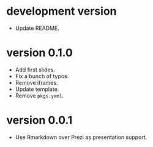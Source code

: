 # development version

* Update README. 

# version 0.1.0

* Add first slides.
* Fix a bunch of typos.
* Remove iframes.
* Update template.
* Remove `pkgs.yaml`.

# version 0.0.1

* Use Rmarkdown over Prezi as presentation support.